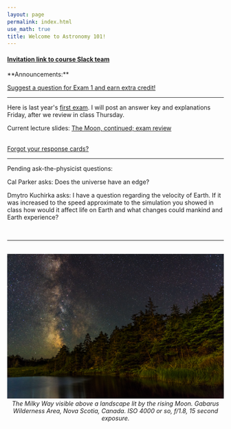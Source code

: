 ```yaml
---
layout: page 
permalink: index.html
use_math: true
title: Welcome to Astronomy 101! 
---
```


<h4>
<a href="https://join.slack.com/t/suphysics/shared_invite/enQtNzI2MzU4NzU5NDI2LWMxZWE2MmYzMjVmZGMzZWU5ZDk5OWFkYjMyMmI5ZGIyZDBkMDZiMjFmY2YzYWY1Y2U5ODY3ZDNlNDhmMDczMzk">Invitation link to course Slack team</a>
</h4>
**Announcements:**

<a href="https://docs.google.com/forms/d/1rpQp2BBb1eWjyAl5x1-IiyVTdGMRIL0PO2O0tI2JvXE/">Suggest a question for Exam 1 and earn extra credit!</a>

---

Here is last year's <a href="exam1.pdf">first exam</a>. I will post an answer key and explanations Friday, after we review in class Thursday.

Current lecture slides: <a href="slides/lecture8/lecture8.pdf">The Moon, continued; exam review</a><br><br> 

[Forgot your response cards?](cards.html)

---

Pending ask-the-physicist questions:

Cal Parker asks: Does the universe have an edge?

Dmytro Kuchirka asks: I have a question regarding the velocity of Earth. If it was increased to the speed approximate to the simulation you showed in class how would it affect life on Earth and what changes could mankind and Earth experience?


<br>

---

<br>

<center> <img src="darkened-milky-way.jpg">
<br>
<em>The Milky Way visible above a landscape lit by the rising Moon. Gabarus Wilderness Area, Nova Scotia, Canada. ISO 4000 or so, f/1.8, 15 second exposure.</em> 
